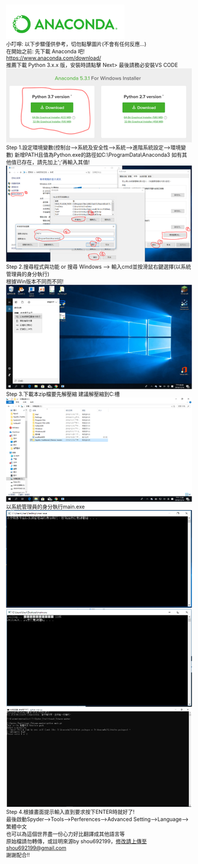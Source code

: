 ![screenshot](./pic/beforestart-1.PNG)                  
小叮嚀: 以下步驟僅供參考，切勿點擊圖片(不會有任何反應...)          
在開始之前: 先下載 Anaconda 吧!             
https://www.anaconda.com/download/        
推薦下載 Python 3.x.x 版，安裝時請點擊 Next> 最後請務必安裝VS CODE                      
![screenshot](./pic/beforestart-2.PNG)
Step 1.設定環境變數(控制台–>系統及安全性–>系統–>進階系統設定–>環境變數) 新增PATH且值為Python.exe的路徑如C:\ProgramData\Anaconda3                        如有其他值已存在，請先加上';'再輸入其值!                
![screenshot](./pic/step01.PNG)
Step 2.搜尋程式與功能 or 搜尋 Windows –> 輸入cmd並按滑鼠右鍵選擇(以系統管理員的身分執行)               
       根據Win版本不同而不同!        
![screenshot](./pic/step02.png)
Step 3.下載本zip檔要先解壓縮 建議解壓縮到C:槽      
![screenshot](./pic/step03-1.png)
       以系統管理員的身分執行main.exe                              
![screenshot](./pic/step03-2.PNG)
![screenshot](./pic/step03-3.PNG)
![screenshot](./pic/step03-4.PNG)
Step 4.根據畫面提示輸入直到要求按下ENTER時就好了!           
       最後啟動Spyder–>Tools–>Perferences–>Advanced Setting–>Language–>繁體中文          
也可以為這個世界盡一份心力好比翻譯成其他語言等                   
原始檔請勿轉傳，或註明來源by shou692199，修改請上傳至shou692199@gmail.com                        
謝謝配合!!
